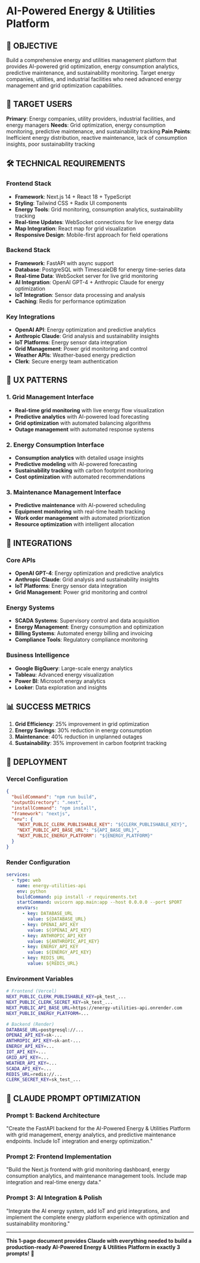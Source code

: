 # AI-Powered Energy & Utilities Platform

## 🎯 OBJECTIVE
Build a comprehensive energy and utilities management platform that provides AI-powered grid optimization, energy consumption analytics, predictive maintenance, and sustainability monitoring. Target energy companies, utilities, and industrial facilities who need advanced energy management and grid optimization capabilities.

## 👥 TARGET USERS
**Primary**: Energy companies, utility providers, industrial facilities, and energy managers
**Needs**: Grid optimization, energy consumption monitoring, predictive maintenance, and sustainability tracking
**Pain Points**: Inefficient energy distribution, reactive maintenance, lack of consumption insights, poor sustainability tracking

## 🛠️ TECHNICAL REQUIREMENTS

### Frontend Stack
- **Framework**: Next.js 14 + React 18 + TypeScript
- **Styling**: Tailwind CSS + Radix UI components
- **Energy Tools**: Grid monitoring, consumption analytics, sustainability tracking
- **Real-time Updates**: WebSocket connections for live energy data
- **Map Integration**: React map for grid visualization
- **Responsive Design**: Mobile-first approach for field operations

### Backend Stack
- **Framework**: FastAPI with async support
- **Database**: PostgreSQL with TimescaleDB for energy time-series data
- **Real-time Data**: WebSocket server for live grid monitoring
- **AI Integration**: OpenAI GPT-4 + Anthropic Claude for energy optimization
- **IoT Integration**: Sensor data processing and analysis
- **Caching**: Redis for performance optimization

### Key Integrations
- **OpenAI API**: Energy optimization and predictive analytics
- **Anthropic Claude**: Grid analysis and sustainability insights
- **IoT Platforms**: Energy sensor data integration
- **Grid Management**: Power grid monitoring and control
- **Weather APIs**: Weather-based energy prediction
- **Clerk**: Secure energy team authentication

## 🎨 UX PATTERNS

### 1. Grid Management Interface
- **Real-time grid monitoring** with live energy flow visualization
- **Predictive analytics** with AI-powered load forecasting
- **Grid optimization** with automated balancing algorithms
- **Outage management** with automated response systems

### 2. Energy Consumption Interface
- **Consumption analytics** with detailed usage insights
- **Predictive modeling** with AI-powered forecasting
- **Sustainability tracking** with carbon footprint monitoring
- **Cost optimization** with automated recommendations

### 3. Maintenance Management Interface
- **Predictive maintenance** with AI-powered scheduling
- **Equipment monitoring** with real-time health tracking
- **Work order management** with automated prioritization
- **Resource optimization** with intelligent allocation

## 🔗 INTEGRATIONS

### Core APIs
- **OpenAI GPT-4**: Energy optimization and predictive analytics
- **Anthropic Claude**: Grid analysis and sustainability insights
- **IoT Platforms**: Energy sensor data integration
- **Grid Management**: Power grid monitoring and control

### Energy Systems
- **SCADA Systems**: Supervisory control and data acquisition
- **Energy Management**: Energy consumption and optimization
- **Billing Systems**: Automated energy billing and invoicing
- **Compliance Tools**: Regulatory compliance monitoring

### Business Intelligence
- **Google BigQuery**: Large-scale energy analytics
- **Tableau**: Advanced energy visualization
- **Power BI**: Microsoft energy analytics
- **Looker**: Data exploration and insights

## 📊 SUCCESS METRICS
1. **Grid Efficiency**: 25% improvement in grid optimization
2. **Energy Savings**: 30% reduction in energy consumption
3. **Maintenance**: 40% reduction in unplanned outages
4. **Sustainability**: 35% improvement in carbon footprint tracking

## 🚀 DEPLOYMENT

### Vercel Configuration
```json
{
  "buildCommand": "npm run build",
  "outputDirectory": ".next",
  "installCommand": "npm install",
  "framework": "nextjs",
  "env": {
    "NEXT_PUBLIC_CLERK_PUBLISHABLE_KEY": "${CLERK_PUBLISHABLE_KEY}",
    "NEXT_PUBLIC_API_BASE_URL": "${API_BASE_URL}",
    "NEXT_PUBLIC_ENERGY_PLATFORM": "${ENERGY_PLATFORM}"
  }
}
```

### Render Configuration
```yaml
services:
  - type: web
    name: energy-utilities-api
    env: python
    buildCommand: pip install -r requirements.txt
    startCommand: uvicorn app.main:app --host 0.0.0.0 --port $PORT
    envVars:
      - key: DATABASE_URL
        value: ${DATABASE_URL}
      - key: OPENAI_API_KEY
        value: ${OPENAI_API_KEY}
      - key: ANTHROPIC_API_KEY
        value: ${ANTHROPIC_API_KEY}
      - key: ENERGY_API_KEY
        value: ${ENERGY_API_KEY}
      - key: REDIS_URL
        value: ${REDIS_URL}
```

### Environment Variables
```bash
# Frontend (Vercel)
NEXT_PUBLIC_CLERK_PUBLISHABLE_KEY=pk_test_...
NEXT_PUBLIC_CLERK_SECRET_KEY=sk_test_...
NEXT_PUBLIC_API_BASE_URL=https://energy-utilities-api.onrender.com
NEXT_PUBLIC_ENERGY_PLATFORM=...

# Backend (Render)
DATABASE_URL=postgresql://...
OPENAI_API_KEY=sk-...
ANTHROPIC_API_KEY=sk-ant-...
ENERGY_API_KEY=...
IOT_API_KEY=...
GRID_API_KEY=...
WEATHER_API_KEY=...
SCADA_API_KEY=...
REDIS_URL=redis://...
CLERK_SECRET_KEY=sk_test_...
```

## 🎯 CLAUDE PROMPT OPTIMIZATION

### Prompt 1: Backend Architecture
"Create the FastAPI backend for the AI-Powered Energy & Utilities Platform with grid management, energy analytics, and predictive maintenance endpoints. Include IoT integration and energy optimization."

### Prompt 2: Frontend Implementation
"Build the Next.js frontend with grid monitoring dashboard, energy consumption analytics, and maintenance management tools. Include map integration and real-time energy data."

### Prompt 3: AI Integration & Polish
"Integrate the AI energy system, add IoT and grid integrations, and implement the complete energy platform experience with optimization and sustainability monitoring."

---

**This 1-page document provides Claude with everything needed to build a production-ready AI-Powered Energy & Utilities Platform in exactly 3 prompts!** 🚀

